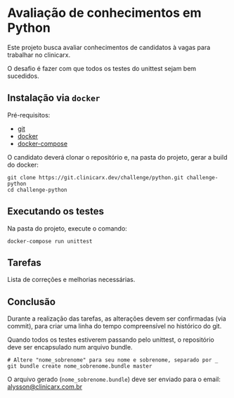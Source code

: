 # Avaliação de conhecimentos em Python

Este projeto busca avaliar conhecimentos de candidatos à vagas para trabalhar no
clinicarx.

O desafio é fazer com que todos os testes do unittest sejam bem sucedidos.

## Instalação via `docker`

Pré-requisitos:

* [git](https://git-scm.com/)
* [docker](https://docs.docker.com/install/#server)
* [docker-compose](https://docs.docker.com/compose/install/)


O candidato deverá clonar o repositório e, na pasta do projeto, gerar a build do docker:

```shell
git clone https://git.clinicarx.dev/challenge/python.git challenge-python
cd challenge-python
```

## Executando os testes

Na pasta do projeto, execute o comando:

```shell
docker-compose run unittest
```

## Tarefas

Lista de correções e melhorias necessárias.

## Conclusão

Durante a realização das tarefas, as alterações devem ser confirmadas (via commit), 
para criar uma linha do tempo compreensível no histórico do git.

Quando todos os testes estiverem passando pelo unittest, o repositório deve
ser encapsulado num arquivo bundle.

```shell
# Altere "nome_sobrenome" para seu nome e sobrenome, separado por _ 
git bundle create nome_sobrenome.bundle master
```

O arquivo gerado (`nome_sobrenome.bundle`) deve ser enviado para o email: 
[alysson@clinicarx.com.br](mailto:alysson@clinicarx.com.br)
